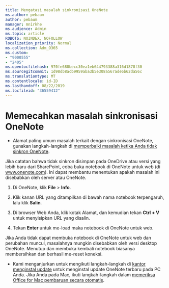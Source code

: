 ```yaml
---
title: Mengatasi masalah sinkronisasi OneNote
ms.author: pebaum
author: pebaum
manager: mnirkhe
ms.audience: Admin
ms.topic: article
ROBOTS: NOINDEX, NOFOLLOW
localization_priority: Normal
ms.collection: Adm_O365
ms.custom:
- "9000555"
- "2405"
ms.openlocfilehash: 970fe688becc30ea1eb644793388a316d1878f30
ms.sourcegitcommit: 1d98db8acb9959aba3b5e308a567ade6b62da56c
ms.translationtype: MT
ms.contentlocale: id-ID
ms.lasthandoff: 08/22/2019
ms.locfileid: "36559412"
---
```

# <a name="troubleshoot-onenote-sync-issues"></a>Memecahkan masalah sinkronisasi OneNote

* Alamat paling umum masalah terkait dengan sinkronisasi OneNote, gunakan langkah-langkah di [memperbaiki masalah ketika Anda tidak sinkron OneNote](https://support.office.com/article/Fix-issues-when-you-can-t-sync-OneNote-299495ef-66d1-448f-90c1-b785a6968d45).

Jika catatan bahwa tidak sinkron disimpan pada OneDrive atau versi yang lebih baru dari SharePoint, coba buka notebook di OneNote untuk web (di www.onenote.com). Ini dapat membantu menentukan apakah masalah ini disebabkan oleh server atau OneNote.

1. Di OneNote, klik **File** > **Info**.

2. Klik kanan URL yang ditampilkan di bawah nama notebook terpengaruh, lalu klik **Salin**.

3. Di browser Web Anda, klik kotak Alamat, dan kemudian tekan **Ctrl + V** untuk menyisipkan URL yang disalin.

4. Tekan **Enter** untuk me-load maka notebook di OneNote untuk web.

Jika Anda tidak dapat membuka notebook di OneNote untuk web dan perubahan muncul, masalahnya mungkin disebabkan oleh versi desktop OneNote. Menutup dan membuka kembali notebook biasanya membersihkan dan berhasil me-reset koneksi.

* Kami menganjurkan untuk mengikuti langkah-langkah di [kantor menginstal update](https://support.office.com/article/Install-Office-updates-2ab296f3-7f03-43a2-8e50-46de917611c5) untuk menginstal update OneNote terbaru pada PC Anda. Jika Anda pada Mac, ikuti langkah-langkah dalam [memeriksa Office for Mac pembaruan secara otomatis](https://support.office.com/article/update-office-for-mac-automatically-bfd1e497-c24d-4754-92ab-910a4074d7c1).